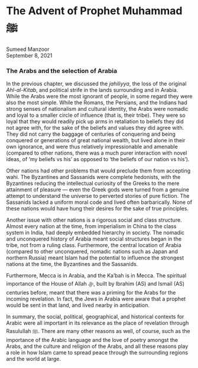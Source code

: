 # The Advent of Prophet Muhammad ﷺ

Sumeed Manzoor  
September 8, 2021

### The Arabs and the selection of Arabia

In the previous chapter, we discussed the _jahiliyya_, the loss of the original _Ahl-al-Kitab_, and political strife in the lands surrounding and in Arabia. While the Arabs were the most ignorant of people, in some regard they were also the most simple. While the Romans, the Persians, and the Indians had strong senses of nationalism and cultural identity, the Arabs were nomadic and loyal to a smaller circle of influence (that is, their tribe). They were so loyal that they would readily pick up arms in retaliation to beliefs they did not agree with, for the sake of the beliefs and values they did agree with. They did not carry the baggage of centuries of conquering and being conquered or generations of great national wealth, but lived alone in their own ignorance, and were thus relatively impressionable and amenable (compared to other nations, there was a much purer interaction with novel ideas, of ‘my beliefs vs his’ as opposed to ‘the beliefs of our nation vs his’).

Other nations had other problems that would preclude them from accepting wahi. The Byzantines and Sassanids were complete hedonists, with the Byzantines reducing the intellectual curiosity of the Greeks to the mere attainment of pleasure — even the Greek gods were turned from a genuine attempt to understand the universe to perverted stories of pure fiction. The Sassanids lacked a uniform moral code and lived often barbarically. None of these nations would have hung their desires for the sake of true principles.

Another issue with other nations is a rigorous social and class structure. Almost every nation at the time, from imperialism in China to the class system in India, had deeply embedded hierarchy in society. The nomadic and unconquered history of Arabia meant social structures began in the tribe, not from a ruling class. Furthermore, the central location of Arabia (compared to other unconquered, nomadic nations such as Japan and northern Russia) meant Islam had the potential to influence the strongest nations at the time, the Byzantines and the Sassanids.

Furthermore, Mecca is in Arabia, and the Ka’bah is in Mecca. The spiritual importance of the House of Allah ﷻ, built by Ibrahim (AS) and Ismail (AS) centuries before, meant that there was a priming for the Arabs for the incoming revelation. In fact, the Jews in Arabia were aware that a prophet would be sent in that land, and lived nearby in anticipation.

In summary, the social, political, geographical, and historical contexts for Arabic were all important in its relevance as the place of revelation through Rasulullah ﷺ. There are many other reasons as well, of course, such as the importance of the Arabic language and the love of poetry amongst the Arabs, and the culture and religion of the Arabs, and all these reasons play a role in how Islam came to spread peace through the surrounding regions and the world at large.  
